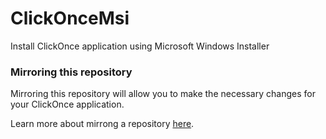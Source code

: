 # ClickOnceMsi
Install ClickOnce application using Microsoft Windows Installer

### Mirroring this repository
Mirroring this repository will allow you to make the necessary changes for your ClickOnce application.

Learn more about mirrong a repository [here](https://help.github.com/articles/duplicating-a-repository/).
